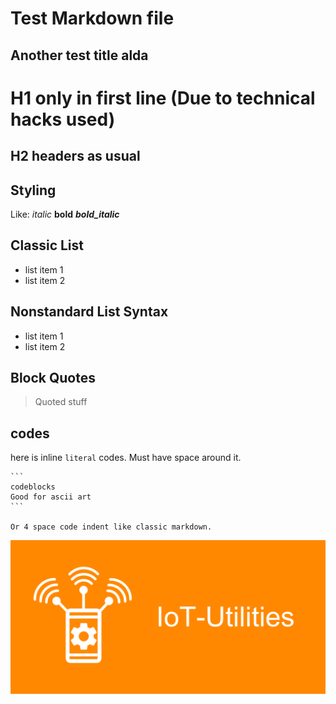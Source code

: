 # Test Markdown file
## Another test title alda

# H1 only in first line (Due to technical hacks used)

## H2 headers as usual

## Styling
Like: *italic* **bold** ***bold_italic***

## Classic List
 - list item 1
 - list item 2

## Nonstandard List Syntax
- list item 1
- list item 2

## Block Quotes
> Quoted stuff

## codes
here is inline `literal` codes. Must have space around it.

    ```
    codeblocks
    Good for ascii art
    ```

    Or 4 space code indent like classic markdown.

![This is an image](https://github.com/FluegelsApps/iot-utilities/blob/documentation-dev/docs/pictures/PlayStoreBanner.png)
